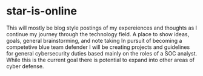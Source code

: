 # star-is-online
This will mostly be blog style postings of my expereiences and thoughts as I continue my journey through the technology field.
A place to show ideas, goals, general brainstorming, and note taking
In pursuit of becoming a competetive blue team defender I will be creating projects and guidelines for general cybersecurity duties based mainly on the roles of a SOC analyst. While this is the current goal there is potential to expand into other areas of cyber defense.
